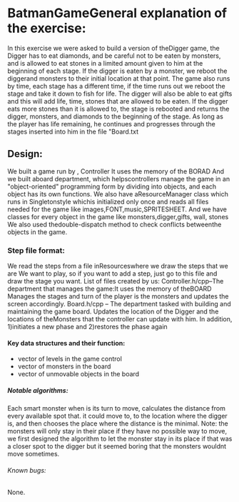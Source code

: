 # BatmanGameGeneral explanation of the exercise:
In this exercise we were asked to build a version of theDigger game, the Digger has to eat diamonds, and be careful not to be eaten by monsters, and is allowed to eat stones in a limited amount given to him at the beginning of each stage. If the digger is eaten by a monster, we reboot the diggerand monsters to their initial location at that point.
The game also runs by time, each stage has a different time, if the time runs out we reboot the stage and take it down to fish for life. 
The digger will also be able to eat gifts and this will add life, time, stones that are allowed to be eaten.
If the digger eats more stones than it is allowed to, the stage is rebooted and returns the digger, monsters, and diamonds to the beginning of the stage.
As long as the player has life remaining, he continues and progresses through the stages inserted into him in the file "Board.txt
## Design:
We built a game run by , Controller It uses the memory of the BORAD
And we built aboard department, which helpscontrollers manage the game in an "object-oriented" programming form by dividing into objects, and each object has its own functions.
We also have aResourceManager class which runs in Singletonstyle whichis initialized only once and reads all files needed for the game like images,FONT,music,SPRITESHEET.
And we have classes for every object in the game like monsters,digger,gifts, wall, stones
We also used thedouble-dispatch method to check conflicts betweenthe objects in the game.

### Step file format:
We read the steps from a file inResourceswhere we draw the steps that we are
We want to play, so if you want to add a step, just go to this file and draw the stage you want.
List of files created by us:
Controller.h/cpp–The department that manages the game:It uses the memory of theBOARD
Manages the stages and turn of the player is the monsters and updates the screen accordingly.
Board.h/cpp – The department tasked with building and maintaining the game board.
Updates the location of the Digger and the locations of theMonsters that the controller can update with him.
In addition, 1)initiates a new phase and 2)restores the phase again


#### Key data structures and their function:
- vector of levels in the game control
- vector of monsters in the board
- vector of unmovable objects in the board

##### Notable algorithms:
Each smart monster when is its turn to move, calculates the distance from every available spot that.
 it could move to, to the location where the digger is, and then chooses the place where the distance is the minimal.
 Note: the monsters will only stay in their place if they have no possible way to move, we first designed
 the algorithm to let the monster stay in its place if that was a closer spot to the digger but it seemed
 boring that the monsters wouldnt move sometimes.

###### Known bugs:
None.
